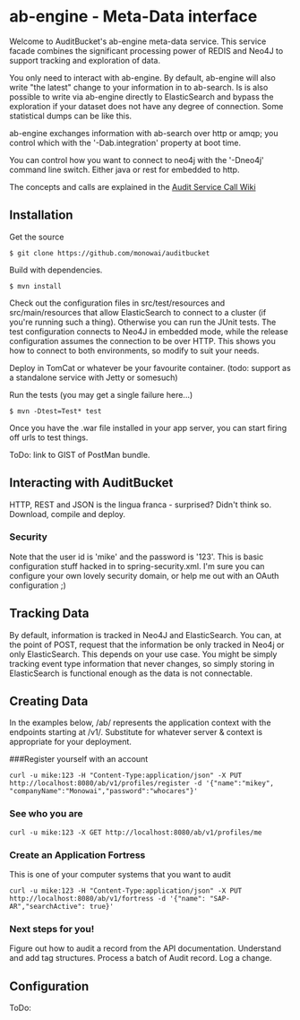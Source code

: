 ab-engine  - Meta-Data interface
===========

Welcome to AuditBucket's ab-engine meta-data service. This service facade combines the significant processing power of REDIS and Neo4J to support tracking and exploration of data.

You only need to interact with ab-engine. By default, ab-engine will also write "the latest" change to your information in to ab-search. Is is also possible to write via ab-engine directly to ElasticSearch and bypass the exploration if your dataset does not have any degree of connection. Some statistical dumps can be like this.

ab-engine exchanges information with ab-search over http or amqp; you control which with the '-Dab.integration' property at boot time.

You can control how you want to connect to neo4j with the '-Dneo4j' command line switch. Either java or rest for embedded to http.

The concepts and calls are explained in the [Audit Service Call Wiki](https://github.com/monowai/auditbucket/wiki/Audit-Service-Calls)


## Installation
Get the source
```
$ git clone https://github.com/monowai/auditbucket
```

Build with dependencies.
```
$ mvn install
```

Check out the configuration files in src/test/resources and src/main/resources that allow ElasticSearch to connect to a cluster (if you're running such a thing). Otherwise you can run the JUnit tests. The test configuration connects to Neo4J in embedded mode, while the release configuration assumes the connection to be over  HTTP. This shows you how to connect to both environments, so modify to suit your needs.

Deploy in TomCat or whatever be your favourite container. (todo: support as a standalone service with Jetty or somesuch)

Run the tests (you may get a single failure here...)
```
$ mvn -Dtest=Test* test
```

Once you have the .war file installed in your app server, you can start firing off urls to test things.

ToDo: link to GIST of PostMan bundle.

## Interacting with AuditBucket
HTTP, REST and JSON is the lingua franca - surprised? Didn't think so. Download, compile and deploy.

### Security
Note that the user id is 'mike' and the password is '123'. This is basic configuration stuff hacked in to spring-security.xml. I'm sure you can configure your own lovely security domain, or help me out with an OAuth configuration ;)

## Tracking Data
By default, information is tracked in Neo4J and ElasticSearch. You can, at the point of POST, request that the information be only tracked in Neo4j or only ElasticSearch. This depends on your use case. You might be simply tracking event type information that never changes, so simply storing in ElasticSearch is functional enough as the data is not connectable.

## Creating Data
In the examples below, /ab/ represents the application context with the endpoints starting at /v1/. Substitute for whatever server & context is appropriate for your deployment.

###Register yourself with an account
```
curl -u mike:123 -H "Content-Type:application/json" -X PUT http://localhost:8080/ab/v1/profiles/register -d '{"name":"mikey", "companyName":"Monowai","password":"whocares"}'
```
### See who you are
```
curl -u mike:123 -X GET http://localhost:8080/ab/v1/profiles/me
```
### Create an Application Fortress
This is one of your computer systems that you want to audit
```
curl -u mike:123 -H "Content-Type:application/json" -X PUT  http://localhost:8080/ab/v1/fortress -d '{"name": "SAP-AR","searchActive": true}'
```
### Next steps for you!
Figure out how to audit a record from the API documentation. Understand and add tag structures. Process a batch of Audit record. Log a change.

## Configuration
ToDo:
